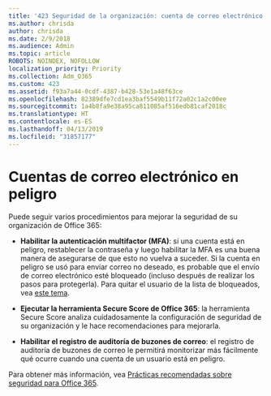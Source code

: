 ```yaml
---
title: '423 Seguridad de la organización: cuenta de correo electrónico en peligro'
ms.author: chrisda
author: chrisda
ms.date: 2/9/2018
ms.audience: Admin
ms.topic: article
ROBOTS: NOINDEX, NOFOLLOW
localization_priority: Priority
ms.collection: Adm_O365
ms.custom: 423
ms.assetid: f93a7a44-0cdf-4387-b428-53e1a48f63ce
ms.openlocfilehash: 82389dfe7cd1ea3baf5549b11f72a02c1a2c00ee
ms.sourcegitcommit: 1a4b8fa9e38a95ca811085af516edb81caf2018c
ms.translationtype: HT
ms.contentlocale: es-ES
ms.lasthandoff: 04/13/2019
ms.locfileid: "31857177"
---
```

# <a name="compromised-email-accounts"></a>Cuentas de correo electrónico en peligro

Puede seguir varios procedimientos para mejorar la seguridad de su organización de Office 365:

- **Habilitar la autenticación multifactor (MFA)**: si una cuenta está en peligro, restablecer la contraseña y luego habilitar la MFA es una buena manera de asegurarse de que esto no vuelva a suceder. Si la cuenta en peligro se usó para enviar correo no deseado, es probable que el envío de correo electrónico esté bloqueado (incluso después de realizar los pasos para protegerla). Para quitar el usuario de la lista de bloqueados, vea [este tema](https://technet.microsoft.com/library/ms.exch.eac.actioncenter.aspx).

- **Ejecutar la herramienta Secure Score de Office 365**: la herramienta Secure Score analiza cuidadosamente la configuración de seguridad de su organización y le hace recomendaciones para mejorarla.

- **Habilitar el registro de auditoría de buzones de correo**: el registro de auditoría de buzones de correo le permitirá monitorizar más fácilmente qué ocurre cuando una cuenta de un usuario está en peligro.

Para obtener más información, vea [Prácticas recomendadas sobre seguridad para Office 365](https://support.office.com/article/9295e396-e53d-49b9-ae9b-0b5828cdedc3.aspx).
